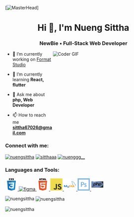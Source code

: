 [![MasterHead](https://i.imgur.com/u1ARA0g.gif)]
<h1 align="center">Hi 👋, I'm Nueng Sittha</h1>
<h3 align="center">NewBie • Full-Stack Web Developer</h3>
<img alt="Coder GIF" align="right" height=250 width=350 src="https://miro.medium.com/max/1360/0*7Q3yvSIv_t0ioJ-Z.gif" />

- 🔭 I’m currently working on [Format Studio](https://www.facebook.com/formatstudioweb)

- 🌱 I’m currently learning **React, flutter**

- 💬 Ask me about **php, Web Developer**

- 📫 How to reach me **sittha67026@gmail.com**

<h3 align="left">Connect with me:</h3>
<p align="left">
<a href="https://twitter.com/nuengsittha" target="blank"><img align="center" src="https://raw.githubusercontent.com/rahuldkjain/github-profile-readme-generator/master/src/images/icons/Social/twitter.svg" alt="nuengsittha" height="30" width="40" /></a>
<a href="https://fb.com/sitthaaa" target="blank"><img align="center" src="https://raw.githubusercontent.com/rahuldkjain/github-profile-readme-generator/master/src/images/icons/Social/facebook.svg" alt="sitthaaa" height="30" width="40" /></a>
<a href="https://instagram.com/nuenggg__" target="blank"><img align="center" src="https://raw.githubusercontent.com/rahuldkjain/github-profile-readme-generator/master/src/images/icons/Social/instagram.svg" alt="nuenggg__" height="30" width="40" /></a>
</p>

<h3 align="left">Languages and Tools:</h3>
<p align="left"> <a href="https://www.w3schools.com/css/" target="_blank" rel="noreferrer"> <img src="https://raw.githubusercontent.com/devicons/devicon/master/icons/css3/css3-original-wordmark.svg" alt="css3" width="40" height="40"/> </a> <a href="https://www.figma.com/" target="_blank" rel="noreferrer"> <img src="https://www.vectorlogo.zone/logos/figma/figma-icon.svg" alt="figma" width="40" height="40"/> </a> <a href="https://www.w3.org/html/" target="_blank" rel="noreferrer"> <img src="https://raw.githubusercontent.com/devicons/devicon/master/icons/html5/html5-original-wordmark.svg" alt="html5" width="40" height="40"/> </a> <a href="https://developer.mozilla.org/en-US/docs/Web/JavaScript" target="_blank" rel="noreferrer"> <img src="https://raw.githubusercontent.com/devicons/devicon/master/icons/javascript/javascript-original.svg" alt="javascript" width="40" height="40"/> </a> <a href="https://www.mysql.com/" target="_blank" rel="noreferrer"> <img src="https://raw.githubusercontent.com/devicons/devicon/master/icons/mysql/mysql-original-wordmark.svg" alt="mysql" width="40" height="40"/> </a> <a href="https://www.photoshop.com/en" target="_blank" rel="noreferrer"> <img src="https://raw.githubusercontent.com/devicons/devicon/master/icons/photoshop/photoshop-line.svg" alt="photoshop" width="40" height="40"/> </a> <a href="https://www.php.net" target="_blank" rel="noreferrer"> <img src="https://raw.githubusercontent.com/devicons/devicon/master/icons/php/php-original.svg" alt="php" width="40" height="40"/> </a> </p>

<p><img align="left" src="https://github-readme-stats.vercel.app/api/top-langs?username=nuengsittha&show_icons=true&locale=en&layout=compact" alt="nuengsittha" /></p>

<p>&nbsp;<img align="center" src="https://github-readme-stats.vercel.app/api?username=nuengsittha&show_icons=true&locale=en" alt="nuengsittha" /></p>

<p><img align="center" src="https://github-readme-streak-stats.herokuapp.com/?user=nuengsittha&" alt="nuengsittha" /></p>

